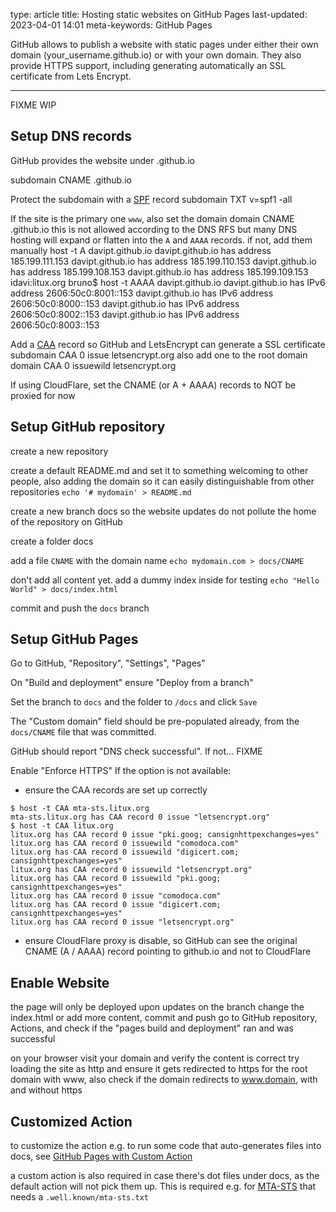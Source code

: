 type: article
title: Hosting static websites on GitHub Pages
last-updated: 2023-04-01 14:01
meta-keywords: GitHub Pages

GitHub allows to publish a website with static pages under either their own domain (your_username.github.io) or with your own domain. They also provide HTTPS support, including generating automatically an SSL certificate from Lets Encrypt.

---

FIXME WIP


## Setup DNS records

GitHub provides the website under <your-github-account>.github.io

subdomain CNAME <your-github-account>.github.io

Protect the subdomain with a [SPF](/email/spf) record
subdomain TXT v=spf1 -all

If the site is the primary one `www`, also set the domain
domain CNAME <your-github-account>.github.io
this is not allowed according to the DNS RFS but many DNS hosting will expand or flatten into the `A` and `AAAA` records.
if not, add them manually
 host -t A davipt.github.io
davipt.github.io has address 185.199.111.153
davipt.github.io has address 185.199.110.153
davipt.github.io has address 185.199.108.153
davipt.github.io has address 185.199.109.153
idavi:litux.org bruno$ host -t AAAA davipt.github.io
davipt.github.io has IPv6 address 2606:50c0:8001::153
davipt.github.io has IPv6 address 2606:50c0:8000::153
davipt.github.io has IPv6 address 2606:50c0:8002::153
davipt.github.io has IPv6 address 2606:50c0:8003::153

Add a [CAA](/security/caa) record so GitHub and LetsEncrypt can generate a SSL certificate
subdomain CAA 0 issue letsencrypt.org
also add one to the root domain
domain CAA 0 issuewild letsencrypt.org

If using CloudFlare, set the CNAME (or A + AAAA) records to NOT be proxied for now

## Setup GitHub repository
create a new repository

create a default README.md and set it to something welcoming to other people, also adding the domain so it can easily distinguishable from other repositories
`echo '# mydomain' > README.md`

create a new branch docs so the website updates do not pollute the home of the repository on GitHub

create a folder docs

add a file `CNAME` with the domain name
`echo mydomain.com > docs/CNAME`

don't add all content yet. add a dummy index inside for testing
`echo "Hello World" > docs/index.html`

commit and push the `docs` branch

## Setup GitHub Pages

Go to GitHub, "Repository", "Settings", "Pages"

On "Build and deployment" ensure "Deploy from a branch"

Set the branch to `docs` and the folder to `/docs` and click `Save`

The "Custom domain" field should be pre-populated already, from the `docs/CNAME` file that was committed.

GitHub should report "DNS check successful".
If not… FIXME

Enable "Enforce HTTPS"
If the option is not available:
* ensure the CAA records are set up correctly
```
$ host -t CAA mta-sts.litux.org
mta-sts.litux.org has CAA record 0 issue "letsencrypt.org"
$ host -t CAA litux.org
litux.org has CAA record 0 issue "pki.goog; cansignhttpexchanges=yes"
litux.org has CAA record 0 issuewild "comodoca.com"
litux.org has CAA record 0 issuewild "digicert.com; cansignhttpexchanges=yes"
litux.org has CAA record 0 issuewild "letsencrypt.org"
litux.org has CAA record 0 issuewild "pki.goog; cansignhttpexchanges=yes"
litux.org has CAA record 0 issue "comodoca.com"
litux.org has CAA record 0 issue "digicert.com; cansignhttpexchanges=yes"
litux.org has CAA record 0 issue "letsencrypt.org"
```
* ensure CloudFlare proxy is disable, so GitHub can see the original CNAME (A / AAAA) record pointing to github.io and not to CloudFlare

## Enable Website

the page will only be deployed upon updates on the branch
change the index.html or add more content, commit and push
go to GitHub repository, Actions, and check if the "pages build and deployment" ran and was successful

on your browser visit your domain and verify the content is correct
try loading the site as http and ensure it gets redirected to https
for the root domain with www, also check if the domain redirects to www.domain, with and without https

## Customized Action

to customize the action e.g. to run some code that auto-generates files into docs, see [GitHub Pages with Custom Action](/web/github-pages-action)

a custom action is also required in case there's dot files under docs, as the default action will not pick them up. This is required e.g. for [MTA-STS](/email/mta-sts) that needs a `.well.known/mta-sts.txt`


